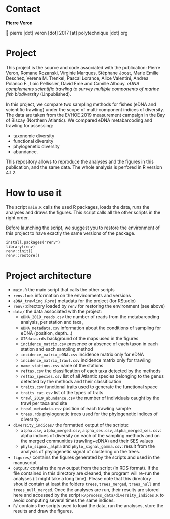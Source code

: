 # Contact 
__Pierre Veron__ 

📧 pierre [dot] veron [dot] 2017 [at] polytechnique [dot] org

# Project 
This project is the source and code associated with the publication:
Pierre Veron, Romane Rozanski, Virginie Marques, Stéphane Joost, Marie Emilie Deschez, Verena M. Trenkel, Pascal Lorance, Alice Valentini, Andrea Polanco F., Loïc Pellissier, David Eme and Camille Albouy. _eDNA complements scientific trawling to survey multiple components of marine fish biodiversity_ (Unpublished).

In this project, we compare two sampling methods for fishes (eDNA and scientific trawling) under the scope of multi-component indices of diversity. The data are taken from the EVHOE 2019 measurement campaign in the Bay of Biscay (Northern Atlantic). We compared eDNA metabarcoding and trawling for assessing:
* taxonomic diversity
* functional diversity
* phylogenetic diversity
* abundance. 
 
This repository allows to reproduce the analyses and the figures in this publication, and the same data. 
The whole analysis is perfored in R version 4.1.2.

# How to use it
The script `main.R` calls the used R packages, loads the data, runs the analyses and draws the figures. This script calls all the other scripts in the right order. 

Before launching the script, we suggest you to restore the environment of this project to have exactly the same versions of the package. 

```
install.packages("renv")
library(renv)
renv::init()
renv::restore()
```

# Project architecture
* `main.R` the main script that calls the other scripts
* `renv.lock` information on the environments and versions
* `eDNA_trawling.Rproj` metadata for the project (for RStudio)
* `renv/`:directory loaded by `renv` for restoring the environment (see above)
* `data/` the data associated with the project:
   * `eDNA_2019_reads.csv` the number of reads from the metabarcoding analysis, per station and taxa,
   * `eDNA_metadata.csv` information about the conditions of sampling for eDNA (position, depth...)
   * `GISdata.rds` background of the maps used in the figures
   * `incidence_matrix.csv` presence or absence of each taxon in each station and each sampling method
   * `incidence_matrix_eDNA.csv` incidence matrix only for eDNA
   * `incidence_matrix_trawl.csv` incidence matrix only for trawling
   * `name_stations.csv` name of the stations
   * `reftax.csv` the classification of each taxa detected by the methods
   * `reftax_species.csv` list of all Atlantic species belonging to the genus detected by the methods and their classification
   * `traits.csv` functional traits used to generate the functional space
   * `traits_cat.csv` list of the types of traits
   * `trawl_2019_abundance.csv` the number of individuals caught by the trawl per taxa and site
   * `trawl_metadata.csv` position of each trawling sample
   * `trees.rds` phylogenetic trees used for the phylogenetic indices of diversity. 
* `diversity_indices/` the formatted output of the scripts:
   * `alpha.csv`, `alpha_merged.csv`, `alpha_ses.csv`, `alpha_merged_ses.csv`: alpha indices of diversity on each of the sampling methods and on the merged communities (trawling+eDNA) and their SES values
   * `phylo_signal_alpha` and `phylo_signal_gamma.csv`: result from the analysis of phylogenetic signal of clustering on the trees. 
* `figures/` contains the figures generated by the scripts and used in the manuscript
* `output/` contains the raw output from the script (in RDS format). If the file contained in this directory are cleaned, the program will re-run the analyses (it might take a long time). Please note that this directory should contain at least the folders `trees`, `trees_merged`, `trees_null` and `trees_null_merged`. Once the analyses are run, their results are stored here and accessed by the script `R/process_data/diversity_indices.R` to avoid computing several times the same indices. 
* `R/` contains the scripts used to load the data, run the analyses, store the results and draw the figures. 

